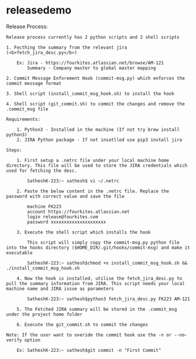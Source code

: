 # releasedemo

Release Process:

    Release process currently has 2 python scripts and 2 shell scripts
    
    1. Fecthing the summary from the relevant jira (<b>fetch_jira_desc.py</b>)
    
        Ex: Jira - https://fourkites.atlassian.net/browse/AM-121
            Summary - Company master to global master mapping
            
    2. Commit Message Enforement Hook (commit-msg.py) which enforces the commit message format
    
    3. Shell script (install_commit_msg_hook.sh) to install the hook
    
    4. Shell script (git_commit.sh) to commit the changes and remove the .commit_msg file
    
    Requirements:

        1. Python3 - Installed in the machine (If not try brew install python3)
        2. JIRA Python package - If not insatlled use pip3 install jira
        
    Steps:
    
        1. First setup a .netrc file under your local machine home directory. This file will be used to store the JIRA credentials which used for fetching the desc.
        
            SatheshK-223:~ sathesh$ vi ~/.netrc
            
        2. Paste the below content in the .netrc file. Replace the password with correct value and save the file
        
            machine FK223
            account https://fourkites.atlassian.net
            login release@fourkites.com
            password xxxxxxxxxxxxxxxxxxxxx
            
        3. Execute the shell script which installs the hook
        
            This script will simply copy the commit-msg.py python file into the hooks directory ($HOME_DIR/.git/hooks/commit-msg) and make it executable
            
            SatheshK-223:~ sathesh$chmod +x install_commit_msg_hook.sh && ./install_commit_msg_hook.sh
            
        4. Now the hook is installed, utilise the fetch_jira_desc.py to pull the summary information from JIRA. This script needs your local machine name and JIRA issue as parameters
        
            SatheshK-223:~ sathesh$python3 fetch_jira_desc.py FK223 AM-121
            
        5. The Fetched JIRA summary will be stored in the .commit_msg under the project home folder
        
        6. Execute the git_commit.sh to commit the changes
        
    Note: If the user want to overide the commit hook use the -n or --no-verify option
    
        Ex: SatheshK-223:~ sathesh$git commit -n "First Commit"